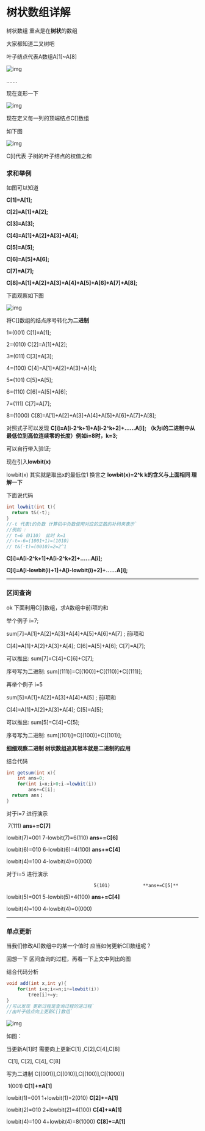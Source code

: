 # 树状数组详解

树状数组  重点是在**树状**的数组

大家都知道二叉树吧

叶子结点代表A数组A[1]~A[8]

![img](img/树状数组-二叉树.png)

 

 .......

现在变形一下

![img](img/树状数组-二叉树变形.png)

 现在定义每一列的顶端结点C[]数组 

 如下图

 ![img](img/树状数组-变形后编号.jpg)

 

C[i]代表 子树的叶子结点的权值之和

### **求和举例**

如图可以知道

**C[1]=A[1];**

**C[2]=A[1]+A[2];**

**C[3]=A[3];**

**C[4]=A[1]+A[2]+A[3]+A[4];**

**C[5]=A[5];**

**C[6]=A[5]+A[6];**

**C[7]=A[7];**

**C[8]=A[1]+A[2]+A[3]+A[4]+A[5]+A[6]+A[7]+A[8];**

下面观察如下图

![img](img/树状数组-变形后赋值.png)

将C[]数组的结点序号转化为**二进制**

1=(001)    C[1]=A[1];

2=(010)    C[2]=A[1]+A[2];

3=(011)    C[3]=A[3];

4=(100)    C[4]=A[1]+A[2]+A[3]+A[4];

5=(101)    C[5]=A[5];

6=(110)    C[6]=A[5]+A[6];

7=(111)    C[7]=A[7];

8=(1000)   C[8]=A[1]+A[2]+A[3]+A[4]+A[5]+A[6]+A[7]+A[8];

对照式子可以发现  **C[i]=A[i-2\^k+1]+A[i-2^k+2]+......A[i]; （k为i的二进制中从最低位到高位连续零的长度）例如i=8时，k=3;**

可以自行带入验证;

现在引入**lowbit(x)** 

lowbit(x) 其实就是取出x的最低位1  换言之 **lowbit(x)=2^k  k的含义与上面相同 理解一下**

下面说代码

```java
int lowbit(int t){
  return t&(-t);
}
//-t 代表t的负数 计算机中负数使用对应的正数的补码来表示`
//例如 :
// t=6（0110） 此时 k=1
//-t=-6=(1001+1)=(1010)
// t&(-t)=(0010)=2=2^1
```

**C[i]=A[i-2\^k+1]+A[i-2^k+2]+......A[i];**

**C[i]=A[i-lowbit(i)+1]+A[i-lowbit(i)+2]+......A[i];**

-----



### **区间查询**

ok 下面利用C[i]数组，求A数组中前i项的和 

举个例子 i=7;

sum[7]=A[1]+A[2]+A[3]+A[4]+A[5]+A[6]+A[7] ;  前i项和

C[4]=A[1]+A[2]+A[3]+A[4];  C[6]=A[5]+A[6];  C[7]=A[7];

可以推出:  sum[7]=C[4]+C[6]+C[7];

序号写为二进制: sum[(111)]=C[(100)]+C[(110)]+C[(111)];

 

再举个例子 i=5

sum[5]=A[1]+A[2]+A[3]+A[4]+A[5] ;  前i项和

C[4]=A[1]+A[2]+A[3]+A[4];  C[5]=A[5];

可以推出:  sum[5]=C[4]+C[5];

序号写为二进制: sum[(101)]=C[(100)]+C[(101)];

 

**细细观察二进制 树状数组追其根本就是二进制的应用**

结合代码

```java
int getsum(int x){
	int ans=0;
	for(int i=x;i>0;i-=lowbit(i))
		ans+=C[i];
  return ans；
}
```



对于i=7 进行演示 

​               				     7(111)      		**ans+=C[7]**

lowbit(7)=001  7-lowbit(7)=6(110)   **ans+=C[6]**

lowbit(6)=010  6-lowbit(6)=4(100)   **ans+=C[4]**

lowbit(4)=100  4-lowbit(4)=0(000)   

对于i=5 进行演示 

 							        5(101)   	      **ans+=C[5]**

lowbit(5)=001  5-lowbit(5)=4(100)   **ans+=C[4]**

lowbit(4)=100  4-lowbit(4)=0(000)  

----



### **单点更新**

 

当我们修改A[]数组中的某一个值时  应当如何更新C[]数组呢？

回想一下 区间查询的过程，再看一下上文中列出的图

 

结合代码分析

```java
void add(int x,int y){
	for(int i=x;i<=n;i+=lowbit(i))
		tree[i]+=y;
}
//可以发现 更新过程是查询过程的逆过程`
//由叶子结点向上更新C[]数组`
```



![img](img/树状数组-单点更新.jpg)

如图： 

当更新A[1]时  需要向上更新C[1] ,C[2],C[4],C[8]

​           C[1],  C[2],   C[4],   C[8]

写为二进制 C[(001)],C[(010)],C[(100)],C[(1000)]

​                                  1(001)                **C[1]+=A[1]**

lowbit(1)=001 1+lowbit(1)=2(010)   **C[2]+=A[1]**

lowbit(2)=010 2+lowbit(2)=4(100)   **C[4]+=A[1]**

lowbit(4)=100 4+lowbit(4)=8(1000)  **C[8]+=A[1]**

 
